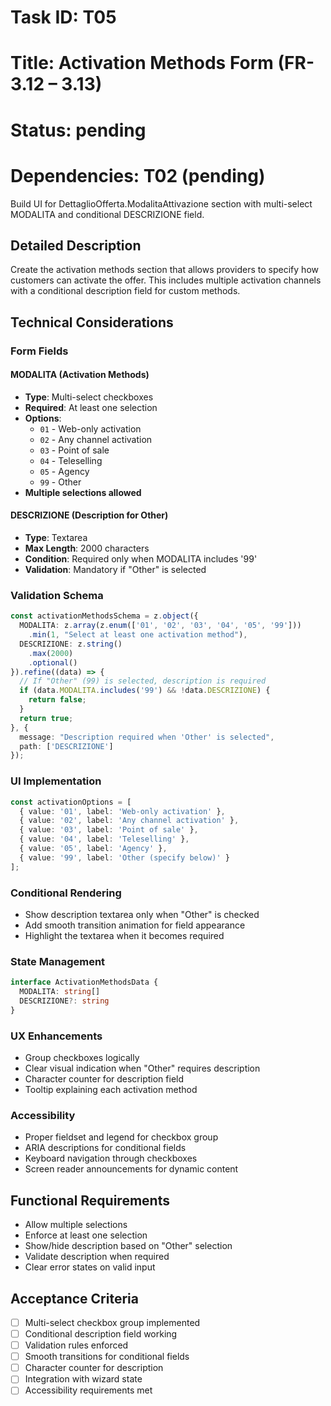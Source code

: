# Task ID: T05
# Title: Activation Methods Form (FR-3.12 – 3.13)
# Status: pending
# Dependencies: T02 (pending)

Build UI for DettaglioOfferta.ModalitaAttivazione section with multi-select MODALITA and conditional DESCRIZIONE field.

## Detailed Description

Create the activation methods section that allows providers to specify how customers can activate the offer. This includes multiple activation channels with a conditional description field for custom methods.

## Technical Considerations

### Form Fields

#### MODALITA (Activation Methods)
- **Type**: Multi-select checkboxes
- **Required**: At least one selection
- **Options**:
  - `01` - Web-only activation
  - `02` - Any channel activation
  - `03` - Point of sale
  - `04` - Teleselling
  - `05` - Agency
  - `99` - Other
- **Multiple selections allowed**

#### DESCRIZIONE (Description for Other)
- **Type**: Textarea
- **Max Length**: 2000 characters
- **Condition**: Required only when MODALITA includes '99'
- **Validation**: Mandatory if "Other" is selected

### Validation Schema
```typescript
const activationMethodsSchema = z.object({
  MODALITA: z.array(z.enum(['01', '02', '03', '04', '05', '99']))
    .min(1, "Select at least one activation method"),
  DESCRIZIONE: z.string()
    .max(2000)
    .optional()
}).refine((data) => {
  // If "Other" (99) is selected, description is required
  if (data.MODALITA.includes('99') && !data.DESCRIZIONE) {
    return false;
  }
  return true;
}, {
  message: "Description required when 'Other' is selected",
  path: ['DESCRIZIONE']
});
```

### UI Implementation
```typescript
const activationOptions = [
  { value: '01', label: 'Web-only activation' },
  { value: '02', label: 'Any channel activation' },
  { value: '03', label: 'Point of sale' },
  { value: '04', label: 'Teleselling' },
  { value: '05', label: 'Agency' },
  { value: '99', label: 'Other (specify below)' }
];
```

### Conditional Rendering
- Show description textarea only when "Other" is checked
- Add smooth transition animation for field appearance
- Highlight the textarea when it becomes required

### State Management
```typescript
interface ActivationMethodsData {
  MODALITA: string[]
  DESCRIZIONE?: string
}
```

### UX Enhancements
- Group checkboxes logically
- Clear visual indication when "Other" requires description
- Character counter for description field
- Tooltip explaining each activation method

### Accessibility
- Proper fieldset and legend for checkbox group
- ARIA descriptions for conditional fields
- Keyboard navigation through checkboxes
- Screen reader announcements for dynamic content

## Functional Requirements
- Allow multiple selections
- Enforce at least one selection
- Show/hide description based on "Other" selection
- Validate description when required
- Clear error states on valid input

## Acceptance Criteria
- [ ] Multi-select checkbox group implemented
- [ ] Conditional description field working
- [ ] Validation rules enforced
- [ ] Smooth transitions for conditional fields
- [ ] Character counter for description
- [ ] Integration with wizard state
- [ ] Accessibility requirements met